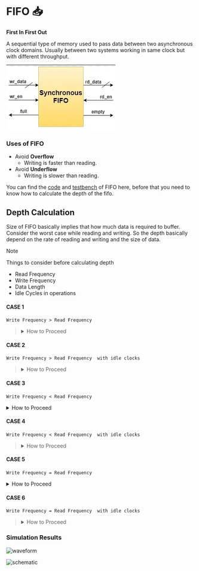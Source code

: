 # FIFO 📥

**First In First Out**

A sequential type of memory used to pass data between two asynchronous clock domains. Usually between two systems working in same clock but with different throughput. 

![alt text](image.png)

### Uses of FIFO

- Avoid **Overflow**
  - Writing is faster than reading.
- Avoid **Underflow**
  - Writing is slower than reading.


You can find the [code](fifo.v) and [testbench](fifo_tb.v) of FIFO here, before that you need to know how to calculate the depth of the fifo. 

## Depth Calculation

Size of FIFO basically implies that how much data is required to buffer.
Consider the worst case while reading and writing. So the depth basically depend on the rate of reading and writing and the size of data.

> [!NOTE]
> Things to consider before calculating depth
> - Read Frequency
> - Write Frequency
> - Data Length
> - Idle Cycles in operations

#### CASE 1
~~~
Write Frequency > Read Frequency
~~~

> <details>
>     <summary>How to Proceed</summary>
> 
> ```
> F write = 80MHz   F read = 50Mz   Burst Length = 120
> Consider no idle cycle between
> ```
>
> 
> Time required to write one data item  = $\frac{1}{F_w}$ = $\frac{1}{80M}$ = 12.5 ns
>
> Time required for writing whole data = 120 * 12.5 = 1500 ns
>
> Time required to read one data item   = $\frac{1}{F_r}$ = $\frac{1}{50M}$ = 20 ns
>
> Number of data read during 1500ns  =  $\frac{1500}{20}$ = 75
>
> Number of Data needed to store in FIFO = 120(Total data) - 75(read Data) = **45**
>
> 
> </details>



#### CASE 2
~~~
Write Frequency > Read Frequency  with idle clocks
~~~

> <details>
>     <summary>How to Proceed</summary>
>
> ```
> F write = 80MHz   F read = 50Mz   Burst Length = 120
> 1 Idle clock between successive writes
> 3 Idle clock between successive reads
> ```
>
> 
> Time required to write one data item with considering idle   = $2*\frac{1}{F_w}$ = $\frac{2}{80M}$ = 25 ns
>
> Time required for writing whole data = 120 * 25 = 3000 ns
>
> Time required to read one data item with considering idle  = $4*\frac{1}{F_r}$ = $\frac{4}{50M}$ = 80 ns
>
> Number of data read during 1500ns  =  $\frac{3000}{80}$ = 37.5 = 37
>
> Number of Data needed to store in FIFO = 120(Total data) - 37(read Data) = **83**
> 
> </details>


#### CASE 3
~~~
Write Frequency < Read Frequency
~~~

<details>
    <summary>How to Proceed</summary>
    Depth of 1 is sufficient.
</details>

#### CASE 4
~~~
Write Frequency < Read Frequency  with idle clocks
~~~

> <details>
>     <summary>How to Proceed</summary>
>
> ```
> F write = 30MHz   F read = 50Mz   Burst Length = 120
> 1 Idle clock between successive writes
> 3 Idle clock between successive reads
> ```
>
> 
> Time required to write one data item with considering idle   = $2*\frac{1}{F_w}$ = $\frac{2}{30M}$ = 66.67 ns
>
> Time required for writing whole data = 120 * 66.67 = 8000 ns
>
> Time required to read one data item with considering idle  = $4*\frac{1}{F_r}$ = $\frac{4}{50M}$ = 80 ns
>
> Number of data read during 1500ns  =  $\frac{8000}{80}$ = 100
>
> Number of Data needed to store in FIFO = 120(Total data) - 100(read Data) = **20**
> 
> </details>

#### CASE 5
~~~
Write Frequency = Read Frequency
~~~

<details>
    <summary>How to Proceed</summary>
    No need of FIFO if clock are on phase,
    Depth of **1** is sufficient if clock are out of phase.
</details>


 #### CASE 6
~~~
Write Frequency = Read Frequency  with idle clocks
~~~

> <details>
>     <summary>How to Proceed</summary>
>
> ```
> F write = 50MHz   F read = 50Mz   Burst Length = 120
> 1 Idle clock between successive writes
> 3 Idle clock between successive reads
> ```
>
> 
> Time required to write one data item with considering idle   = $2*\frac{1}{F_w}$ = $\frac{2}{50M}$ = 40 ns
>
> Time required for writing whole data = 120 * 40 = 4800 ns
>
> Time required to read one data item with considering idle  = $4*\frac{1}{F_r}$ = $\frac{4}{50M}$ = 80 ns
>
> Number of data read during 1500ns  =  $\frac{4800}{80}$ = 60
>
> Number of Data needed to store in FIFO = 120(Total data) - 60(read Data) = 60
> 
> </details>


### Simulation Results

![waveform](https://github.com/user-attachments/assets/97fe3909-9c55-4dad-b7fb-6539f1916f1a)

![schematic](https://github.com/user-attachments/assets/866b4ebf-e435-445d-9aaa-9b36915fd3ea)

